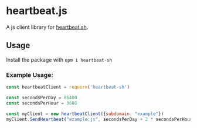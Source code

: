 # heartbeat.js
A js client library for [heartbeat.sh](https://heartbeat.sh).

## Usage
Install the package with `npm i heartbeat-sh`

### Example Usage:
```Javascript
const heartbeatClient = require('heartbeat-sh')

const secondsPerDay = 86400
const secondsPerHour = 3600

const myClient = new heartbeatClient({subdomain: "example"})
myClient.SendHeartbeat("example:js", secondsPerDay + 2 * secondsPerHour, secondsPerDay * 2)

```


